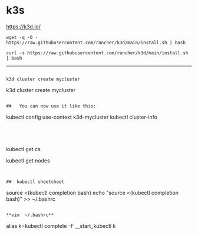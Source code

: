 #  k3s


https://k3d.io/

```
wget -q -O - https://raw.githubusercontent.com/rancher/k3d/main/install.sh | bash
```

```
curl -s https://raw.githubusercontent.com/rancher/k3d/main/install.sh | bash
```

----


```

k3d cluster create mycluster
```
k3d cluster create mycluster
```

##   You can now use it like this:
```
kubectl config use-context k3d-mycluster
kubectl cluster-info

```




```

kubectl get cs


kubectl get nodes
```


##  kubectl sheetcheet

```
source <(kubectl completion bash) 
echo "source <(kubectl completion bash)" >> ~/.bashrc 
```

**vim  ~/.bashrc**

```
alias k=kubectl
complete -F __start_kubectl k

```


